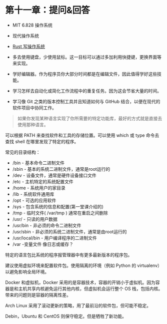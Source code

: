 # 第十一章：提问&回答

* MIT 6.828 操作系统
* 现代操作系统
* [Rust 写操作系统](https://os.phil-opp.com/)


* 多去使用键盘，少使用鼠标。这一目标可以通过多加利用快捷键，更换界面等来实现。
* 学好编辑器。作为程序员你大部分时间都是在编辑文件，因此值得学好这些技能。
* 学习怎样去自动化或简化工作流程中的重复任务。因为这会节省大量的时间。
* 学习像 Git 之类的版本控制工具并且知道如何与 GitHub 结合，以便在现代的软件项目中协同工作。

> 如果你发现某种语言实现了你所需要的特定功能库，最好的方式就是直接去使用那种语言。

可以根据 PATH 来查找软件和工具的存储位置。可以使用 which 或 type 命令去查找 shell 在哪里发现了特定的程序。

常见的目录结构：

* /bin - 基本命令二进制文件
* /sbin - 基本的系统二进制文件，通常是root运行的
* /dev - 设备文件，通常是硬件设备接口文件
* /etc - 主机特定的系统配置文件
* /home - 系统用户的家目录
* /lib - 系统软件通用库
* /opt - 可选的应用软件
* /sys - 包含系统的信息和配置(第一堂课介绍的)
* /tmp - 临时文件( /var/tmp ) 通常在重启之间删除
* /usr/ - 只读的用户数据
* /usr/bin - 非必须的命令二进制文件
* /usr/sbin - 非必须的系统二进制文件，通常是由root运行的
* /usr/local/bin - 用户编译程序的二进制文件
* /var -变量文件 像日志或缓存？

特定的语言包比系统的程序报管理器中有更多最新版本的程序包。

建议使用虚拟环境来配置软件包。使用隔离的环境（例如 Python 的 virtualenv）以避免影响全局环境。

Docker 和虚拟机，Docker 采用的是容器技术，容器的开销小于虚拟机。因为容器是和主机共享内核避免运行其他内核，但虚拟机会运行整个 OS 栈，包括内核。带来的问题则是容器的隔离性差。

Arch Linux 采用了滚动更新的策略，用了最前沿的软件包，但可能不稳定。

Debin，Ubuntu 和 CentOS 则保守稳定。但是牺牲了新功能。